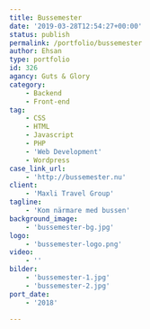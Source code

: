 ```yaml
---
title: Bussemester
date: '2019-03-28T12:54:27+00:00'
status: publish
permalink: /portfolio/bussemester
author: Ehsan
type: portfolio
id: 326
agancy: Guts & Glory
category:
    - Backend
    - Front-end
tag:
    - CSS
    - HTML
    - Javascript
    - PHP
    - 'Web Development'
    - Wordpress
case_link_url:
    - 'http://bussemester.nu'
client:
    - 'Maxli Travel Group'
tagline:
    - 'Kom närmare med bussen'
background_image:
    - 'bussemester-bg.jpg'
logo:
    - 'bussemester-logo.png'
video:
    - ''
bilder:
    - 'bussemester-1.jpg'
    - 'bussemester-2.jpg'
port_date:
    - '2018'

---
```


